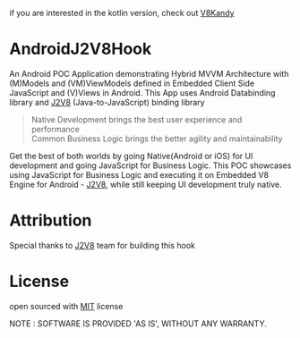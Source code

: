 if you are interested in the kotlin version, check out [V8Kandy](https://github.com/jaladankisuresh/V8KAndy)

# AndroidJ2V8Hook
An Android POC Application demonstrating Hybrid MVVM Architecture with (M)Models and (VM)ViewModels defined in Embedded Client Side JavaScript and (V)Views in Android. This App uses Android Databinding library and [J2V8](https://github.com/eclipsesource/J2V8) (Java-to-JavaScript) binding library

> Native Development brings the best user experience and performance  
> Common Business Logic brings the better agility and maintainability    

Get the best of both worlds by going Native(Android or iOS) for UI development and going JavaScript for Business Logic. This POC showcases using JavaScript for Business Logic and executing it on Embedded V8 Engine for Android - [J2V8](https://github.com/eclipsesource/J2V8), while still keeping UI development truly native.


# Attribution
Special thanks to [J2V8](https://github.com/eclipsesource/J2V8) team for building this hook

# License
open sourced with [MIT](./License.md) license

NOTE : SOFTWARE IS PROVIDED 'AS IS', WITHOUT ANY WARRANTY.
